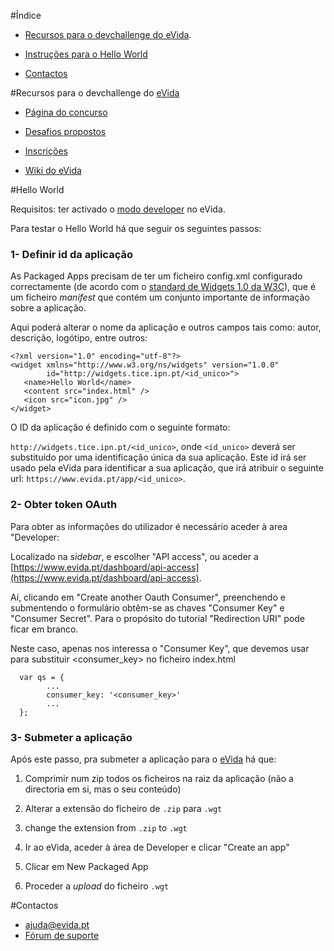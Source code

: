 #Índice

* [Recursos para o devchallenge do eVida](https://github.com/evida/devchallenge#recursos-para-o-devchallenge-do-evida).

* [Instruções para o Hello World](https://github.com/evida/devchallenge#hello-world)

* [Contactos](https://github.com/evida/devchallenge#contactos)


#Recursos para o devchallenge do [eVida](https://www.evida.pt)

* [Página do concurso](https://devchallengeinfo.evida.pt)

* [Desafios propostos](https://github.com/evida/devchallenge/wiki/Desafios-propostos)
 
* [Inscrições](https://docs.google.com/forms/d/1gByFJjybF86eZYdGD7ZqWhzNltFk7lpYA3EY5b02ONU/viewform)

* [Wiki do eVida](https://github.com/evida/evida/wiki)


#Hello World

Requisitos: ter activado o [modo developer](https://github.com/evida/evida/wiki/Developer-guide) no eVida.

Para testar o Hello World há que seguir os seguintes passos:

### 1- Definir id da aplicação


As Packaged Apps precisam de ter um ficheiro config.xml configurado correctamente (de acordo com o [standard de Widgets 1.0 da W3C](http://www.w3.org/TR/widgets/)), que é um ficheiro *manifest* que contém um conjunto importante de informação sobre a aplicação.

Aqui poderá alterar o nome da aplicação e outros campos tais como: autor, descrição, logótipo, entre outros:

```
<?xml version="1.0" encoding="utf-8"?>
<widget xmlns="http://www.w3.org/ns/widgets" version="1.0.0"
        id="http://widgets.tice.ipn.pt/<id_unico>">
   <name>Hello World</name>
   <content src="index.html" />
   <icon src="icon.jpg" />
</widget>
```

O ID da aplicação é definido com o seguinte formato:

`http://widgets.tice.ipn.pt/<id_unico>`,
onde `<id_unico>` deverá ser substituído por uma identificação única da sua aplicação. Este id irá ser usado pela eVida para identificar a sua aplicação, que irá atribuir o seguinte url: `https://www.evida.pt/app/<id_unico>`.

### 2- Obter token OAuth

Para obter as informações do utilizador é necessário aceder à area "Developer:

Localizado na *sidebar*, e escolher "API access", ou aceder a [https://www.evida.pt/dashboard/api-access](https://www.evida.pt/dashboard/api-access). 

Aí, clicando em "Create another Oauth Consumer", preenchendo e submentendo o formulário obtêm-se as chaves "Consumer Key" e "Consumer Secret". Para o propósito do tutorial "Redirection URI" pode ficar em branco.

Neste caso, apenas nos interessa o "Consumer Key", que devemos usar para substituir <consumer_key> no ficheiro index.html 

```
  var qs = {
        ...
      	consumer_key: '<consumer_key>'
        ...
  };
```

### 3- Submeter a aplicação

Após este passo, pra submeter a aplicação para o [eVida](https://www.evida.pt) há que:

1. Comprimir num zip todos os ficheiros na raiz da aplicação (não a directoria em si, mas o seu conteúdo)  

2. Alterar a extensão do ficheiro de `.zip` para `.wgt`

2. change the extension from `.zip` to `.wgt`

3. Ir ao eVida, aceder à área de Developer e clicar "Create an app"

4. Clicar em New Packaged App

5. Proceder a *upload* do ficheiro  `.wgt `

#Contactos

* [ajuda@evida.pt](mailto:ajuda@evida.pt)
* [Fórum de suporte](https://support.evida.pt)
